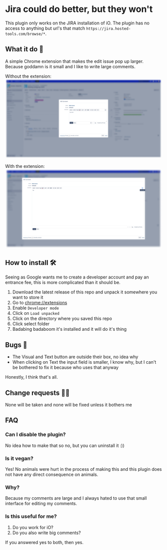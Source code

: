 # Jira could do better, but they won't
This plugin only works on the JIRA installation of iO. The plugin has no access to anything but url's that match ```https://jira.hosted-tools.com/browse/*```.

## What it do 👀
A simple Chrome extension that makes the edit issue pop up larger. Because goddamn is it small and I like
to write large comments.

Without the extension:
![Without](./assets/images/without.png)

With the extension:
![With](./assets/images/with.png)

## How to install 🛠️
Seeing as Google wants me to create a developer account and pay an entrance fee, this is more complicated than it should be.

1. Download the latest release of this repo and unpack it somewhere you want to store it
2. Go to [chrome://extensions](chrome://extensions)
3. Enable `Developer mode`
4. Click on `Load unpacked`
5. Click on the directory where you saved this repo
6. Click select folder
7. Badabing badaboom it's installed and it will do it's thing

## Bugs 🐞
- The Visual and Text button are outside their box, no idea why
- When clicking on Text the input field is smaller, I know why, but I can't be bothered to fix it because who uses that anyway

Honestly, I think that's all.

## Change requests 🏳️‍⚧️
None will be taken and none will be fixed unless it bothers me

## FAQ
### Can I disable the plugin?
No idea how to make that so no, but you can uninstall it :))

### Is it vegan?
Yes! No animals were hurt in the process of making this and this plugin does not have any direct
consequence on animals.

### Why?
Because my comments are large and I always hated to use that small interface for editing my comments.

### Is this useful for me?
1. Do you work for iO?
2. Do you also write big comments?

If you answered yes to both, then yes.